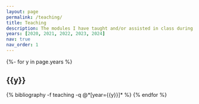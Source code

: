 ```yaml
---
layout: page
permalink: /teaching/
title: Teaching
description: The modules I have taught and/or assisted in class during the PhD.
years: [2020, 2021, 2022, 2023, 2024]
nav: true
nav_order: 1
---
```


<div class="talks">

{%- for y in page.years %}
  <h2 class="year">{{y}}</h2>
    {% bibliography -f teaching -q @*[year={{y}}]* %}
{% endfor %}

</div>
